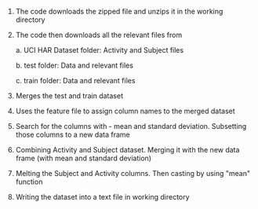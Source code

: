 1. The code downloads the zipped file and unzips it in the working directory

2. The code then downloads all the relevant files from

	a. UCI HAR Dataset folder: Activity and Subject files

	b. test folder: Data and relevant files

	c. train folder: Data and relevant files

3. Merges the test and train dataset

4. Uses the feature file to assign column names to the merged dataset

5. Search for the columns with - mean and standard deviation. 
   Subsetting those columns to a new data frame

6. Combining Activity and Subject dataset. Merging it with the new data frame (with mean and standard deviation)

7. Melting the Subject and Activity columns. Then casting by using "mean" function

8. Writing the dataset into a text file in working directory
